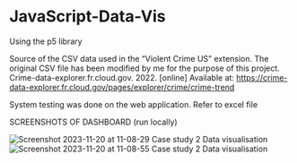 # JavaScript-Data-Vis
Using the p5 library

Source of the CSV data used in the “Violent Crime US” extension. The original CSV file has been modified by me for the purpose of this project.
Crime-data-explorer.fr.cloud.gov. 2022. [online] Available at: https://crime-data-explorer.fr.cloud.gov/pages/explorer/crime/crime-trend

System testing was done on the web application. Refer to excel file

SCREENSHOTS OF DASHBOARD (run locally)

![Screenshot 2023-11-20 at 11-08-29 Case study 2 Data visualisation](https://github.com/ShanTheShan/JavaScript-Data-Vis/assets/96246152/c5a01c54-5102-4118-a02c-2ef4d31ee2c6)
![Screenshot 2023-11-20 at 11-08-55 Case study 2 Data visualisation](https://github.com/ShanTheShan/JavaScript-Data-Vis/assets/96246152/b024b606-7850-49d2-b651-544d8fa0874c)
